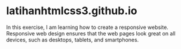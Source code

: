 # latihanhtmlcss3.github.io
In this exercise, I am learning how to create a responsive website. Responsive web design ensures that the web pages look great on all devices, such as desktops, tablets, and smartphones.
